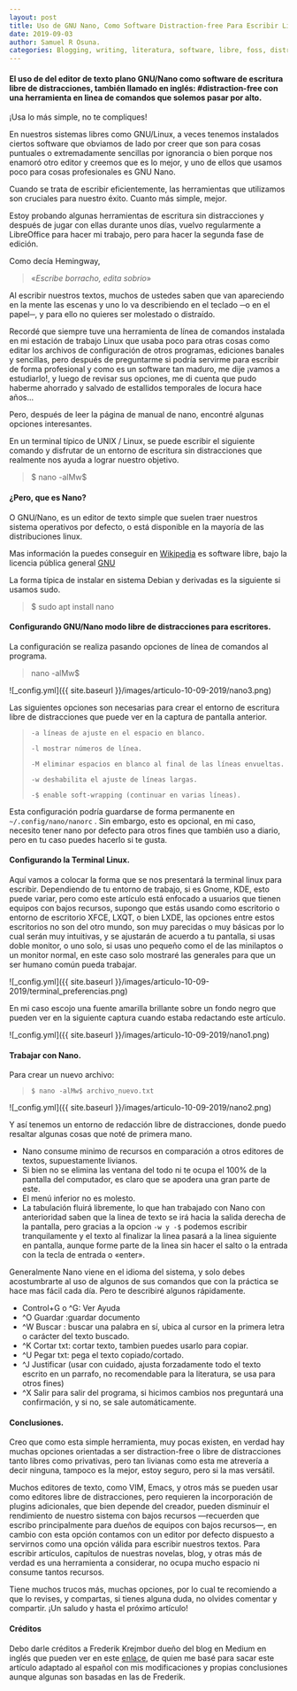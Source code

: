 ```yaml
---
layout: post
title: Uso de GNU Nano, Como Software Distraction-free Para Escribir Literatura y Manuales de forma Profesional Y Sin Distracciones en Linux.
date: 2019-09-03
author: Samuel R Osuna.
categories: Blogging, writing, literatura, software, libre, foss, distraction-free, nano, gnu
---
```

#### El uso de del editor de texto plano GNU/Nano como software de escritura libre de distracciones, también llamado en inglés: #distraction-free con una herramienta en linea de comandos que solemos pasar por alto.

¡Usa lo más simple, no te compliques!

En nuestros sistemas libres como GNU/Linux, a veces tenemos instalados ciertos software que obviamos de lado por creer que son para cosas puntuales o extremadamente sencillas por ignorancia o bien porque nos enamoró otro editor y creemos que es lo mejor, y uno de ellos que usamos poco para cosas profesionales es GNU Nano.

Cuando se trata de escribir eficientemente, las herramientas que utilizamos son cruciales para nuestro éxito. Cuanto más simple, mejor.

Estoy probando algunas herramientas de escritura sin distracciones y después de jugar con ellas durante unos días, vuelvo regularmente a LibreOffice para hacer mi trabajo, pero para hacer la segunda fase de edición.

Como decía Hemingway,
> «*Escribe borracho, edita sobrio*»

Al escribir nuestros textos, muchos de ustedes saben que van apareciendo en la mente las escenas y uno  lo va describiendo en el teclado ─o en el papel─, y para ello no quieres ser molestado o distraído.

Recordé que siempre tuve una herramienta de línea de comandos instalada en mi estación de trabajo Linux que usaba poco para otras cosas como editar los archivos de configuración de otros programas, ediciones banales y sencillas, pero después de preguntarme si podría servirme para escribir de forma profesional y como es un software tan maduro, me dije ¡vamos a estudiarlo!, y luego de revisar sus opciones, me di cuenta que pudo haberme ahorrado y salvado de estallidos temporales de locura hace años...

Pero, después de leer la página de manual de nano, encontré algunas opciones interesantes.

En un terminal típico de UNIX / Linux, se puede escribir el siguiente comando y disfrutar de un entorno de escritura sin distracciones que realmente nos ayuda a lograr nuestro objetivo.

> $ nano -alMw$

#### ¿Pero, que es Nano?
O GNU/Nano, es un editor de texto simple que suelen traer nuestros sistema operativos por defecto, o está disponible en la mayoría de las distribuciones linux.

Mas información la puedes conseguir en [Wikipedia](https://es.wikipedia.org/wiki/GNU_Nano) es software libre, bajo la licencia pública general [GNU](https://es.wikipedia.org/wiki/Licencia_p%C3%BAblica_general_de_GNU)

La forma típica de instalar en sistema Debian y derivadas es la siguiente si usamos sudo.

> $ sudo apt install nano

#### Configurando GNU/Nano modo libre de distracciones para escritores.
La configuración se realiza pasando opciones de línea de comandos al programa.

> nano       -alMw$

 ![_config.yml]({{ site.baseurl }}/images/articulo-10-09-2019/nano3.png)


Las siguientes opciones son necesarias para crear el entorno de escritura libre de distracciones que puede ver en la captura de pantalla anterior.

>`-a líneas de ajuste en el espacio en blanco.`
>
> `-l mostrar números de línea.`
>
> `-M eliminar espacios en blanco al final de las líneas envueltas.`
>
> `-w deshabilita el ajuste de líneas largas.`
>
> `-$ enable soft-wrapping (continuar en varias líneas).`

Esta configuración podría guardarse de forma permanente en `~/.config/nano/nanorc` . Sin embargo, esto es opcional, en mi caso, necesito tener nano por defecto para otros fines que también uso a diario, pero en tu caso puedes hacerlo si te gusta.

#### Configurando la Terminal Linux.

Aquí vamos a colocar la forma que se nos presentará la terminal linux para escribir.
Dependiendo de tu entorno de trabajo, si es Gnome, KDE, esto puede variar, pero como este artículo está enfocado a usuarios que tienen equipos con bajos recursos, supongo que estás usando como escritorio o entorno de escritorio XFCE, LXQT, o bien LXDE, las opciones entre estos escritorios no son del otro mundo, son muy parecidas o muy básicas por lo cual serán muy intuitivas, y se ajustarán de acuerdo a tu pantalla, si usas doble monitor, o uno solo, si usas uno pequeño como el de las minilaptos o un monitor normal, en este caso solo mostraré las generales para que un ser humano común pueda trabajar.

 ![_config.yml]({{ site.baseurl }}/images/articulo-10-09-2019/terminal_preferencias.png)

 En mi caso escojo una fuente amarilla brillante sobre un fondo negro que pueden ver en la siguiente captura cuando estaba redactando este artículo.

  ![_config.yml]({{ site.baseurl }}/images/articulo-10-09-2019/nano1.png)

#### Trabajar con Nano.

Para crear un nuevo archivo:

> `$ nano -alMw$ archivo_nuevo.txt`

  ![_config.yml]({{ site.baseurl }}/images/articulo-10-09-2019/nano2.png)

Y así tenemos un entorno de redacción libre de distracciones, donde puedo resaltar algunas cosas que noté de primera mano.


* Nano consume minimo de recursos en comparación a otros editores de textos, supuestamente livianos.
* Si bien no se elimina las ventana del todo ni te ocupa el 100% de la pantalla del computador,  es claro que se apodera una gran parte de este.
* El menú inferior no es molesto.
* La tabulación fluirá libremente, lo que han trabajado con Nano con anterioridad saben que la linea de texto se irá hacia la salida derecha de la pantalla, pero gracias a la opcion `-w y -$` podemos escribir tranquilamente y el texto al finalizar la linea pasará a la linea siguiente en pantalla, aunque forme parte de la linea sin hacer el salto o la entrada con la tecla de entrada o «enter».

Generalmente Nano viene en el idioma del sistema, y solo debes acostumbrarte al uso de algunos de sus comandos que con la práctica se hace mas fácil cada día. Pero te describiré algunos rápidamente.

* Control+G o ^G: Ver Ayuda
* ^O Guardar :guardar documento
* ^W Buscar : buscar una palabra en sí, ubica al cursor en la primera letra o carácter del texto buscado.
* ^K Cortar txt: cortar texto, tambien puedes usarlo para copiar.
* ^U Pegar txt: pega el texto copiado/cortado.
* ^J Justificar (usar con cuidado, ajusta forzadamente todo el texto escrito en un parrafo, no recomendable para la literatura, se usa para otros fines)
* ^X Salir para salir del programa, si hicimos cambios nos preguntará una confirmación, y si no, se sale automáticamente.

#### Conclusiones.

 Creo que como esta simple herramienta, muy pocas existen, en verdad hay muchas opciones orientadas a ser distraction-free o libre de distracciones tanto libres como privativas, pero tan livianas como esta me atrevería a decir ninguna, tampoco es la mejor, estoy seguro, pero si la mas versátil.

 Muchos editores de texto, como VIM, Emacs, y otros más se pueden usar como editores libre de distracciones, pero requieren la incorporación de plugins adicionales, que bien depende del creador, pueden disminuir el rendimiento de nuestro sistema con bajos recursos —recuerden que escribo principalmente para dueños de equipos con bajos recursos—, en cambio con esta opción contamos con un editor por defecto dispuesto a servirnos como una opción válida para escribir nuestros textos.
 Para escribir artículos, capítulos de nuestras novelas, blog, y otras más de verdad es una herramienta a considerar, no ocupa mucho espacio ni consume tantos recursos.

 Tiene muchos trucos más, muchas opciones, por lo cual te recomiendo a que lo revises, y compartas, si tienes alguna duda, no olvides comentar y compartir.
¡Un saludo y hasta el próximo artículo!

#### Créditos
 Debo darle créditos a Frederik Krejmbor dueño del blog en Medium en inglés que pueden ver en este [enlace](https://medium.com/@005/the-gnu-nano-editor-for-serious-writers-36f6decf8fad), de quien me basé para sacar este artículo adaptado al español con mis modificaciones y propias conclusiones aunque algunas son basadas en las de Frederik.
